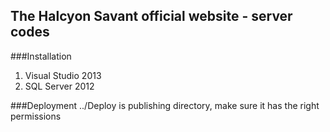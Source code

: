 The Halcyon Savant official website - server codes
-----------------------------------------------------
###Installation
1. Visual Studio 2013
2. SQL Server 2012

###Deployment
../Deploy is publishing directory, make sure it has the right permissions
